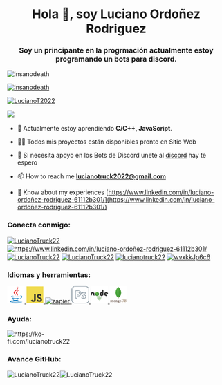 <h1 align="center">Hola 👋, soy Luciano Ordoñez Rodriguez</h1>
<h3 align="center">Soy un principante en la progrmación actualmente estoy programando un bots para discord.</h3>

<p align="left"> <img src="https://komarev.com/ghpvc/?username=LucianoTruck22&label=Profile%20views&color=0e75b6&style=flat" alt="insanodeath" /> </p>

<p align="left"> <a href="https://github.com/ryo-ma/github-profile-trophy"><img src="https://github-profile-trophy.vercel.app/?username=insanodeath" alt="insanodeath" /></a> </p>

<p align="left"> <a href="https://twitter.com/LucianoT2022" target="blank"><img src="https://img.shields.io/twitter/follow/LucianoT2022?logo=x&style=for-the-badge" alt="LucianoT2022" /></a> </p>  

<img src="http://github-profile-summary-cards.vercel.app/api/cards/profile-details?username=LucianoTruck2022&theme=github_dark" />

- 🌱 Actualmente estoy aprendiendo **C/C++, JavaScript**. 

- 👨‍💻 Todos mis proyectos están disponibles pronto en Sitio Web

- 💬 Si necesita apoyo en los Bots de Discord unete al [discord](https://discord.gg/kXZX89erVc) hay te espero

- 📫 How to reach me **lucianotruck2022@gmail.com**

- 📄 Know about my experiences [https://www.linkedin.com/in/luciano-ordoñez-rodriguez-61112b301/](https://www.linkedin.com/in/luciano-ordoñez-rodriguez-61112b301/)

<h3 align="left">Conecta conmigo:</h3>
<p align="left">
<a href="https://twitter.com/LucianoTruck22" target="blank"><img align="center" src="https://raw.githubusercontent.com/rahuldkjain/github-profile-readme-generator/master/src/images/icons/Social/twitter.svg" alt="LucianoTruck22" height="30" width="40" /></a>
<a href="https://www.linkedin.com/in/luciano-ordoñez-rodriguez-61112b301/" target="blank"><img align="center" src="https://raw.githubusercontent.com/rahuldkjain/github-profile-readme-generator/master/src/images/icons/Social/linked-in-alt.svg" alt="https://www.linkedin.com/in/luciano-ordoñez-rodriguez-61112b301/" height="30" width="40" /></a>
<a href="https://instagram.com/LucianoTruck22" target="blank"><img align="center" src="https://raw.githubusercontent.com/rahuldkjain/github-profile-readme-generator/master/src/images/icons/Social/instagram.svg" alt="LucianoTruck22" height="30" width="40" /></a>
<a href="https://www.youtube.com/@LucianoTruck22" target="blank"><img align="center" src="https://raw.githubusercontent.com/rahuldkjain/github-profile-readme-generator/master/src/images/icons/Social/youtube.svg" alt="LucianoTruck22" height="30" width="40" /></a>
<a href="https://fb.com/lucianotruck22" target="blank"><img align="center" src="https://raw.githubusercontent.com/rahuldkjain/github-profile-readme-generator/master/src/images/icons/Social/facebook.svg" alt="lucianotruck22" height="30" width="40" /></a> <a href="https://discord.gg/kXZX89erVc" target="blank"><img align="center" src="https://raw.githubusercontent.com/rahuldkjain/github-profile-readme-generator/master/src/images/icons/Social/discord.svg" alt="wvxkkJp6c6" height="30" width="40" /></a>
</p> 

<h3 align="left">Idiomas y herramientas:</h3>
</a> <a href="https://www.java.com" target="_blank" rel="noreferrer"> <img src="https://raw.githubusercontent.com/devicons/devicon/master/icons/java/java-original.svg" alt="javascript" width="40" height="40"/> </a> <a href="https://developer.mozilla.org/en-US/docs/Web/JavaScript" target="_blank" rel="noreferrer"> <img src="https://raw.githubusercontent.com/devicons/devicon/master/icons/javascript/javascript-original.svg" alt="javascript" width="40" height="40"/> </a> <a href="https://zapier.com" target="_blank" rel="noreferrer"> <img src="https://www.vectorlogo.zone/logos/zapier/zapier-icon.svg" alt="zapier" width="40" height="40"/> </a> </a> <a href="https://www.photoshop.com/en" target="_blank" rel="noreferrer"> <img src="https://raw.githubusercontent.com/devicons/devicon/master/icons/photoshop/photoshop-line.svg" alt="photoshop" width="40" height="40"/> <a href="https://nodejs.org" target="_blank" rel="noreferrer"> <img src="https://raw.githubusercontent.com/devicons/devicon/master/icons/nodejs/nodejs-original-wordmark.svg" alt="nodejs" width="40" height="40"/> </a> </a> <a href="https://www.mongodb.com/" target="_blank" rel="noreferrer"> <img src="https://raw.githubusercontent.com/devicons/devicon/master/icons/mongodb/mongodb-original-wordmark.svg" alt="mongodb" width="40" height="40"/> </a>

<h3 align="left">Ayuda:</h3>
<p><a href="https://ko-fi.com/https://ko-fi.com/lucianotruck22"> <img align="left" src="https://cdn.ko-fi.com/cdn/kofi3.png?v=3" height="50" width="210" alt="https://ko-fi.com/lucianotruck22" /></a>
</p><br><br>

<h3 align="left">Avance GitHub:</h3>
</p><p><img align="left" src="https://github-readme-stats.vercel.app/api/top-langs?username=LucianoTruck2022&show_icons=true&locale=en&layout=compact" alt="LucianoTruck22" /></p>
<p>&nbsp;<img align="left" src="https://github-readme-stats.vercel.app/api?username=LucianoTruck2022&show_icons=true&locale=en" alt="LucianoTruck22"/>  <a></a>






